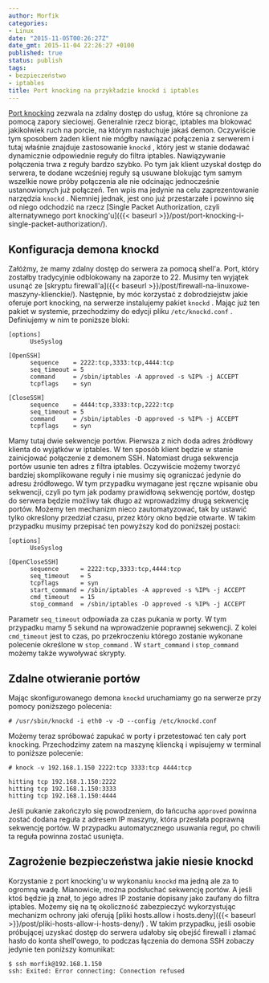 ```yaml
---
author: Morfik
categories:
- Linux
date: "2015-11-05T00:26:27Z"
date_gmt: 2015-11-04 22:26:27 +0100
published: true
status: publish
tags:
- bezpieczeństwo
- iptables
title: Port knocking na przykładzie knockd i iptables
---
```


[Port knocking](https://pl.wikipedia.org/wiki/Port_knocking) zezwala na zdalny dostęp do usług,
które są chronione za pomocą zapory sieciowej. Generalnie rzecz biorąc, iptables ma blokować
jakikolwiek ruch na porcie, na którym nasłuchuje jakaś demon. Oczywiście tym sposobem żaden klient
nie mógłby nawiązać połączenia z serwerem i tutaj właśnie znajduje zastosowanie `knockd` , który
jest w stanie dodawać dynamicznie odpowiednie reguły do filtra iptables. Nawiązywanie połączenia
trwa z reguły bardzo szybko. Po tym jak klient uzyskał dostęp do serwera, te dodane wcześniej reguły
są usuwane blokując tym samym wszelkie nowe próby połączenia ale nie odcinając jednocześnie
ustanowionych już połączeń. Ten wpis ma jedynie na celu zaprezentowanie narzędzia `knockd` .
Niemniej jednak, jest ono już przestarzałe i powinno się od niego odchodzić na rzecz [Single Packet
Authorization, czyli alternatywnego port
knocking'u]({{< baseurl >}}/post/port-knocking-i-single-packet-authorization/).

<!--more-->
## Konfiguracja demona knockd

Załóżmy, że mamy zdalny dostęp do serwera za pomocą shell'a. Port, który zostałby tradycyjnie
odblokowany na zaporze to 22. Musimy ten wyjątek usunąć ze [skryptu
firewall'a]({{< baseurl >}}/post/firewall-na-linuxowe-maszyny-klienckie/). Następnie, by móc
korzystać z dobrodziejstw jakie oferuje port knocking, na serwerze instalujemy pakiet `knockd` .
Mając już ten pakiet w systemie, przechodzimy do edycji pliku `/etc/knockd.conf` . Definiujemy w
nim te poniższe bloki:

    [options]
          UseSyslog

    [OpenSSH]
          sequence    = 2222:tcp,3333:tcp,4444:tcp
          seq_timeout = 5
          command     = /sbin/iptables -A approved -s %IP% -j ACCEPT
          tcpflags    = syn

    [CloseSSH]
          sequence    = 4444:tcp,3333:tcp,2222:tcp
          seq_timeout = 5
          command     = /sbin/iptables -D approved -s %IP% -j ACCEPT
          tcpflags    = syn

Mamy tutaj dwie sekwencje portów. Pierwsza z nich doda adres źródłowy klienta do wyjątków w
iptables. W ten sposób klient będzie w stanie zainicjować połączenie z demonem SSH. Natomiast druga
sekwencja portów usunie ten adres z filtra iptables. Oczywiście możemy tworzyć bardziej
skomplikowane reguły i nie musimy się ograniczać jedynie do adresu źródłowego. W tym przypadku
wymagane jest ręczne wpisanie obu sekwencji, czyli po tym jak podamy prawidłową sekwencję portów,
dostęp do serwera będzie możliwy tak długo aż wprowadzimy drugą sekwencję portów. Możemy ten
mechanizm nieco zautomatyzować, tak by ustawić tylko określony przedział czasu, przez który okno
będzie otwarte. W takim przypadku musimy przepisać ten powyższy kod do poniższej postaci:

    [options]
          UseSyslog

    [OpenCloseSSH]
          sequence      = 2222:tcp,3333:tcp,4444:tcp
          seq_timeout   = 5
          tcpflags      = syn
          start_command = /sbin/iptables -A approved -s %IP% -j ACCEPT
          cmd_timeout   = 15
          stop_command  = /sbin/iptables -D approved -s %IP% -j ACCEPT

Parametr `seq_timeout` odpowiada za czas pukania w porty. W tym przypadku mamy 5 sekund na
wprowadzenie poprawnej sekwencji. Z kolei `cmd_timeout` jest to czas, po przekroczeniu którego
zostanie wykonane polecenie określone w `stop_command` . W `start_command` i `stop_command` możemy
także wywoływać skrypty.

## Zdalne otwieranie portów

Mając skonfigurowanego demona `knockd` uruchamiamy go na serwerze przy pomocy poniższego polecenia:

    # /usr/sbin/knockd -i eth0 -v -D --config /etc/knockd.conf

Możemy teraz spróbować zapukać w porty i przetestować ten cały port knocking. Przechodzimy zatem na
maszynę kliencką i wpisujemy w terminal to poniższe polecenie:

    # knock -v 192.168.1.150 2222:tcp 3333:tcp 4444:tcp

    hitting tcp 192.168.1.150:2222
    hitting tcp 192.168.1.150:3333
    hitting tcp 192.168.1.150:4444

Jeśli pukanie zakończyło się powodzeniem, do łańcucha `approved` powinna zostać dodana reguła z
adresem IP maszyny, która przesłała poprawną sekwencję portów. W przypadku automatycznego usuwania
reguł, po chwili ta reguła powinna zostać usunięta.

## Zagrożenie bezpieczeństwa jakie niesie knockd

Korzystanie z port knocking'u w wykonaniu `knockd` ma jedną ale za to ogromną wadę. Mianowicie,
można podsłuchać sekwencję portów. A jeśli ktoś będzie ją znał, to jego adres IP zostanie dopisany
jako zaufany do filtra iptables. Możemy się na tę okoliczność zabezpieczyć wykorzystując mechanizm
ochrony jaki oferują [pliki hosts.allow i
hosts.deny]({{< baseurl >}}/post/pliki-hosts-allow-i-hosts-deny/) . W takim przypadku, jeśli
osobie próbującej uzyskać dostęp do serwera udałoby się obejść firewall i złamać hasło do konta
shell'owego, to podczas łączenia do demona SSH zobaczy jedynie ten poniższy komunikat:

    $ ssh morfik@192.168.1.150
    ssh: Exited: Error connecting: Connection refused
